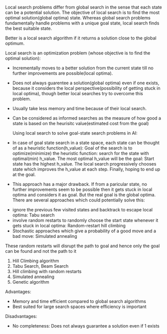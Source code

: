 Local search problems differ from global search in the sense that each state can be a potential solution. The objective of local search is to find the most optimal solution(global optima) state. Whereas global search problems fundamentally handle problems with a unique goal state, local search finds the best suitable state.

Better is a local search algorithm if it returns a solution close to the global optimum.

Local search is an optimization problem (whose objective is to find the optimal solution):
- Incrementally moves to a better solution from the current state till no further improvements are possible(local optima).
- Does not always guarentee a solution(global optima) even if one exists, because it considers the local perspective(possibility of getting stuck in local optima),  though better local searches  try to overcome this problem.
- Usually take less memory and time because of their local search.
- Can be considered as informed searches as the measure of how good a state is based on the heurisitc value(estimated cost from the goal)

    Using local search to solve goal-state search problems in AI:
- In case of goal state search in a state space, each state can be thought of as a heuristic function(h_value):
Goal of the search is to optimize(minimize) the heuristic function: search for the state with optimal(min) h_value. The most optimal h_value will be the goal:
Start state has the highest h_value. The local search progressively chooses state which improves the h_value at each step. Finally, hoping to end up at the goal.

- This approach has a major drawback. If from a paricular state, no further improvements seem to be possible then it gets stuck in local optima and considers it as goal. But the real goal is the global optima. There are several approaches which could potentially solve this:
* ignore the previous few visited states and backtrack to escape local optima: Tabu search
*  involve random restarts to randomly choose the start state whenever it gets stuck in local optima: Random-restart hill climbing
* Stochastic approaches which give a probability of a good move and a bad move: Simulated annealing

These random restarts will disrupt the path to goal and hence only the goal can be found and not the path to it

1. Hill Climbing algorithm
2. Tabu Search, Beam Search
3. Hill climbing with random restarts
4. Simulated annealing
5. Genetic algorithm


Advantages:
- Memory and time efficient compared to global search algorithms
- Best suited for large search spaces where efficiency is important

Disadvantages:
- No completeness: Does not always guarantee a solution even if 1 exists
